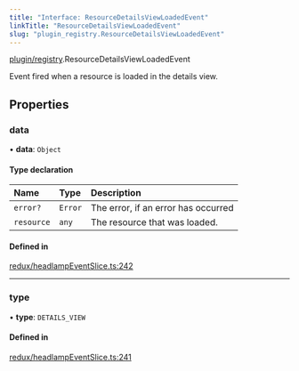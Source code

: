 ```yaml
---
title: "Interface: ResourceDetailsViewLoadedEvent"
linkTitle: "ResourceDetailsViewLoadedEvent"
slug: "plugin_registry.ResourceDetailsViewLoadedEvent"
---
```


[plugin/registry](../modules/plugin_registry.md).ResourceDetailsViewLoadedEvent

Event fired when a resource is loaded in the details view.

## Properties

### data

• **data**: `Object`

#### Type declaration

| Name | Type | Description |
| :------ | :------ | :------ |
| `error?` | `Error` | The error, if an error has occurred |
| `resource` | `any` | The resource that was loaded. |

#### Defined in

[redux/headlampEventSlice.ts:242](https://github.com/headlamp-k8s/headlamp/blob/2ce94491/frontend/src/redux/headlampEventSlice.ts#L242)

___

### type

• **type**: `DETAILS_VIEW`

#### Defined in

[redux/headlampEventSlice.ts:241](https://github.com/headlamp-k8s/headlamp/blob/2ce94491/frontend/src/redux/headlampEventSlice.ts#L241)
